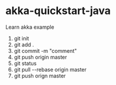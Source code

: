 # akka-quickstart-java
Learn akka example

1. git init
2. git add .
3. git commit -m "comment"
4. git push origin master
5. git status
6. git pull --rebase origin master
7. git push orign master


